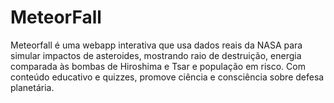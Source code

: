 # MeteorFall
Meteorfall é uma webapp interativa que usa dados reais da NASA para simular impactos de asteroides, mostrando raio de destruição, energia comparada às bombas de Hiroshima e Tsar e população em risco. Com conteúdo educativo e quizzes, promove ciência e consciência sobre defesa planetária.
